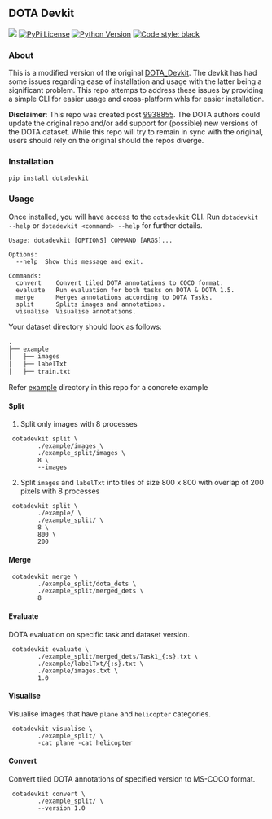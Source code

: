 ## DOTA Devkit 

![](https://github.com/ashnair1/dotadevkit/workflows/Build/badge.svg)
[![PyPi License](https://img.shields.io/pypi/v/dotadevkit?branch=master&label=PyPi%20Version&logo=PyPi&logoColor=ffffff&labelColor=306998&color=FFD43B&style=flat)](https://pypi.org/project/dotadevkit/)
[![Python Version](https://img.shields.io/pypi/pyversions/dotadevkit?+&label=Python&logo=Python&logoColor=ffffff&labelColor=306998&color=FFD43B&style=flat)](https://pypi.org/project/dotadevkit/)
[![Code style: black](https://img.shields.io/badge/code%20style-black-000000.svg)](https://github.com/psf/black)

### About
This is a modified version of the original [DOTA_Devkit](https://github.com/CAPTAIN-WHU/DOTA_devkit). The devkit has had some issues regarding ease of installation and usage with the latter being a significant problem. This repo attemps to address these issues by providing a simple CLI for easier usage and cross-platform whls for easier installation. 

**Disclaimer**:  This repo was created post [9938855](https://github.com/CAPTAIN-WHU/DOTA_devkit/commit/99388551054be9a6dabb01c8bb2a7eb562d57b4f). The DOTA authors could update the original repo and/or add support for (possible) new versions of the DOTA dataset. While this repo will try to remain in sync with the original, users should rely on the original should the repos diverge. 

### Installation

```
pip install dotadevkit
```

### Usage
Once installed, you will have access to the `dotadevkit` CLI. Run `dotadevkit --help` or `dotadevkit <command> --help` for further details.
```
Usage: dotadevkit [OPTIONS] COMMAND [ARGS]...

Options:
  --help  Show this message and exit.

Commands:
  convert    Convert tiled DOTA annotations to COCO format.
  evaluate   Run evaluation for both tasks on DOTA & DOTA 1.5.
  merge      Merges annotations according to DOTA Tasks.
  split      Splits images and annotations.
  visualise  Visualise annotations.
```

Your dataset directory should look as follows:

```markdown
.
├── example
│   ├── images
│   ├── labelTxt
│   ├── train.txt

``` 

Refer [example](./example) directory in this repo for a concrete example

 
#### Split

1. Split only images with 8 processes

```
 dotadevkit split \
        ./example/images \
        ./example_split/images \
        8 \
        --images
```

2. Split `images` and `labelTxt` into tiles of size 800 x 800 with overlap of 200 pixels with 8 processes

```
 dotadevkit split \
        ./example/ \
        ./example_split/ \
        8 \
        800 \
        200 
```

#### Merge

```
 dotadevkit merge \
        ./example_split/dota_dets \
        ./example_split/merged_dets \
        8
```

#### Evaluate

DOTA evaluation on specific task and dataset version.

```
 dotadevkit evaluate \
        ./example_split/merged_dets/Task1_{:s}.txt \
        ./example/labelTxt/{:s}.txt \
        ./example/images.txt \
        1.0
```

#### Visualise

Visualise images that have `plane` and `helicopter` categories.

```
 dotadevkit visualise \
        ./example_split/ \
        -cat plane -cat helicopter
```

#### Convert

Convert tiled DOTA annotations of specified version to MS-COCO format.

```
 dotadevkit convert \
        ./example_split/ \
        --version 1.0
```
